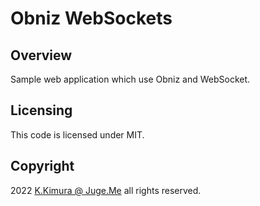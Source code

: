# Obniz WebSockets


## Overview

Sample web application which use Obniz and WebSocket.


## Licensing

This code is licensed under MIT.


## Copyright

2022  [K.Kimura @ Juge.Me](https://github.com/dotnsf) all rights reserved.
